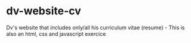 # dv-website-cv
Dv's website that includes only/all his curriculum vitae (resume) - This is also an html, css and javascript exercice
